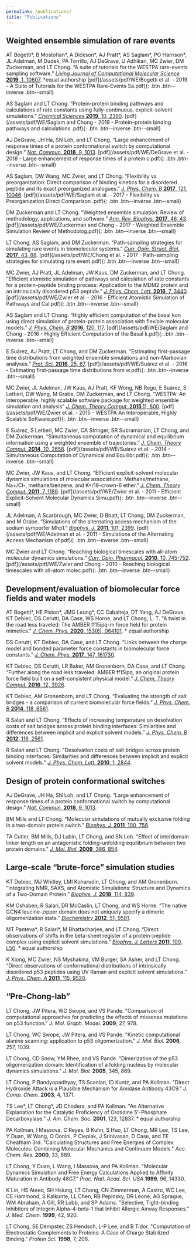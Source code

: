 ```yaml
---
permalink: /publications/
title: "Publications"
---
```


## Weighted ensemble simulation of rare events

AT Bogetti\*, B Mostofian\*, A Dickson\*, AJ Pratt\*, AS Saglam\*, PO Harrison\*, JL Adelman, M Dudek, PA Torrillo, AJ DeGrave, U Adhikari, MC Zwier, DM Zuckerman, and LT Chong. “A suite of tutorials for the WESTPA rare-events sampling software.” [*Living Journal of Computational Molecular Science* **2019**, 1, 10607](https://www.livecomsjournal.org/article/10607-a-suite-of-tutorials-for-the-westpa-rare-events-sampling-software-article-v1-0). \*equal authorship  [pdf](/assets/pdf/WE/Bogetti et al. - 2019 - A Suite of Tutorials for the WESTPA Rare-Events Sa.pdf){: .btn .btn--inverse .btn--small}

AS Saglam and LT Chong. “Protein-protein binding pathways and calculations of rate constants using fully-continuous, explicit-solvent simulations.” [*Chemical Sciences* **2019**, 10, 2360](https://pubs.rsc.org/en/content/articlelanding/2019/sc/c8sc04811h). [pdf](/assets/pdf/WE/Saglam and Chong - 2019 - Protein–protein binding pathways and calculations .pdf){: .btn .btn--inverse .btn--small}

AJ DeGrave, JH Ha, SN Loh, and LT Chong. “Large enhancement of response times of a protein conformational switch by computational design.” [*Nat. Commun.* **2018**, 9, 1013](https://www.nature.com/articles/s41467-018-03228-6). [pdf](/assets/pdf/WE/DeGrave et al. - 2018 - Large enhancement of response times of a protein c.pdf){: .btn .btn--inverse .btn--small}

AS Saglam, DW Wang, MC Zwier, and LT Chong. “Flexibility vs preorganization: Direct comparison of binding kinetics for a disordered peptide and its exact preorganized analogues.” [*J. Phys. Chem. B* **2017**, 121, 10046](http://pubs.acs.org/doi/10.1021/acs.jpcb.7b08486). [pdf](/assets/pdf/WE/Saglam et al. - 2017 - Flexibility vs Preorganization Direct Comparison .pdf){: .btn .btn--inverse .btn--small}

DM Zuckerman and LT Chong. “Weighted ensemble simulation: Review of methodology, applications, and software.” [*Ann. Rev. Biophys.* **2017**, 46, 43](http://www.annualreviews.org/doi/abs/10.1146/annurev-biophys-070816-033834). [pdf](/assets/pdf/WE/Zuckerman and Chong - 2017 - Weighted Ensemble Simulation Review of Methodolog.pdf){: .btn .btn--inverse .btn--small}

LT Chong, AS Saglam, and DM Zuckerman. “Path-sampling strategies for simulating rare events in biomolecular systems.” [*Curr. Opin. Struct. Biol.* **2017**, 43, 88](http://www.sciencedirect.com/science/article/pii/S0959440X16302068). [pdf](/assets/pdf/WE/Chong et al. - 2017 - Path-sampling strategies for simulating rare event.pdf){: .btn .btn--inverse .btn--small}

MC Zwier, AJ Pratt, JL Adelman, JW Kaus, DM Zuckerman, and LT Chong. “Efficient atomistic simulation of pathways and calculation of rate constants for a protein-peptide binding process: Application to the MDM2 protein and an intrinsically disordered p53 peptide.” [*J. Phys. Chem. Lett.* **2016**, 7, 3440](http://pubs.acs.org/doi/full/10.1021/acs.jpclett.6b01502). [pdf](/assets/pdf/WE/Zwier et al. - 2016 - Efficient Atomistic Simulation of Pathways and Cal.pdf){: .btn .btn--inverse .btn--small}

AS Saglam and LT Chong. “Highly efficient computation of the basal kon using direct simulation of protein-protein association with flexible molecular models.” [*J. Phys. Chem. B* **2016**, 120, 117](http://pubs.acs.org/doi/10.1021/acs.jpcb.5b10747). [pdf](/assets/pdf/WE/Saglam and Chong - 2016 - Highly Efficient Computation of the Basal k.pdf){: .btn .btn--inverse .btn--small}

E Suárez, AJ Pratt, LT Chong, and DM Zuckerman. “Estimating first-passage time distributions from weighted ensemble simulations and non-Markovian analyses.” [*Prot. Sci.* **2016**, 25, 67](http://onlinelibrary.wiley.com/doi/10.1002/pro.2738/abstract). [pdf](/assets/pdf/WE/Suárez et al. - 2016 - Estimating first-passage time distributions from w.pdf){: .btn .btn--inverse .btn--small}

MC Zwier, JL Adelman, JW Kaus, AJ Pratt, KF Wong, NB Rego, E Suárez, S Lettieri, DW Wang, M Grabe, DM Zuckerman, and LT Chong. “WESTPA: An interoperable, highly scalable software package for weighted ensemble simulation and analysis” [*J. Chem. Theory Comput.* **2015**,11, 800](http://pubs.acs.org/doi/abs/10.1021/ct5010615). [pdf](/assets/pdf/WE/Zwier et al. - 2015 - WESTPA An Interoperable, Highly Scalable Software.pdf){: .btn .btn--inverse .btn--small}

E Suárez, S Lettieri, MC Zwier, CA Stringer, SR Subramanian, LT Chong, and DM Zuckerman. “Simultaneous computation of dynamical and equilibrium information using a weighted ensemble of trajectories.” [*J. Chem. Theory Comput.* **2014**, 10, 2658](http://pubs.acs.org/doi/abs/10.1021/ct401065r). [pdf](/assets/pdf/WE/Suárez et al. - 2014 - Simultaneous Computation of Dynamical and Equilibr.pdf){: .btn .btn--inverse .btn--small}

MC Zwier, JW Kaus, and LT Chong. “Efficient explicit-solvent molecular dynamics simulations of molecular associations: Methane/methane, Na+/Cl-, methane/benzene, and K+/18-crown-6 ether.” [*J. Chem. Theory Comput.* **2011**, 7, 1189](http://pubs.acs.org/doi/abs/10.1021/ct100626x). [pdf](/assets/pdf/WE/Zwier et al. - 2011 - Efficient Explicit-Solvent Molecular Dynamics Simu.pdf){: .btn .btn--inverse .btn--small}

JL Adelman, A Scarbrough, MC Zwier, D Bhatt, LT Chong, DM Zuckerman, and M Grabe. “Simulations of the alternating access mechanism of the sodium symporter Mhp1.” [*Biophys. J.* **2011**, 101, 2399](https://www.ncbi.nlm.nih.gov/pmc/articles/PMC3218348/). [pdf](/assets/pdf/WE/Adelman et al. - 2011 - Simulations of the Alternating Access Mechanism of.pdf){: .btn .btn--inverse .btn--small}

MC Zwier and LT Chong. “Reaching biological timescales with all-atom molecular dynamics simulations.” [*Curr. Opin. Pharmacol.* **2010**, 10, 745-752](http://www.sciencedirect.com/science/article/pii/S1471489210001463). [pdf](/assets/pdf/WE/Zwier and Chong - 2010 - Reaching biological timescales with all-atom molec.pdf){: .btn .btn--inverse .btn--small}




## Development/evaluation of biomolecular force fields and water models

AT Bogetti\*, HE Piston\*, JMG Leung\*, CC Cabalteja, DT Yang, AJ DeGrave, KT Debiec, DS Cerutti, DA Case, WS Horne, and LT Chong, L. T. "A twist in the road less traveled: The AMBER ff15ipq-m force field for protein mimetics." [*J. Chem. Phys.* **2020**, 153(6), 064101](https://aip.scitation.org/doi/10.1063/5.0019054). \* equal authorship

DS Cerutti, KT Debiec, DA Case, and LT Chong. “Links between the charge model and bonded parameter force constants in biomolecular force constants.” [*J. Chem. Phys.* **2017**, 147, 161730](http://aip.scitation.org/doi/10.1063/1.4985866).

KT Debiec, DS Cerutti, LR Baker, AM Gronenborn, DA Case, and LT Chong. “Further along the road less traveled: AMBER ff15ipq, an original protein force field built on a self-consistent physical model.” [*J. Chem. Theory Comput.* **2016**, 12, 3926](http://pubs.acs.org/doi/abs/10.1021/acs.jctc.6b00567).

KT Debiec, AM Gronenborn, and LT Chong. “Evaluating the strength of salt bridges - a comparison of current biomolecular force fields.” [*J. Phys. Chem. B* **2014**, 118, 6561](http://pubs.acs.org/doi/abs/10.1021/jp500958r).

R Salari and LT Chong. “Effects of increasing temperature on desolvation costs of  salt bridges across protein binding interfaces: Similarities and differences between implicit and explicit solvent models.” [*J. Phys. Chem. B* **2012**, 116, 2561](http://pubs.acs.org/doi/abs/10.1021/jp210172b).

R Salari and LT Chong. "Desolvation costs of salt bridges across protein binding interfaces: Similarities and differences between implicit and explicit solvent models." [*J. Phys. Chem. Lett.* **2010**, 1, 2844](http://pubs.acs.org/doi/abs/10.1021/jz1010863).




## Design of protein conformational switches

AJ DeGrave, JH Ha, SN Loh, and LT Chong. “Large enhancement of response times of a protein conformational switch by computational design.” [*Nat. Commun.* **2018**, 9, 1013](https://www.nature.com/articles/s41467-018-03228-6).

BM Mills and LT Chong. “Molecular simulations of mutually exclusive folding in a two-domain protein switch.” [*Biophys. J.* **2011**, 100, 756](https://doi.org/10.1016/j.bpj.2010.12.3710).

TA Cutler, BM Mills, DJ Lubin, LT Chong, and SN Loh. "Effect of interdomain linker length on an antagonistic folding-unfolding equilibrium between two protein domains." [*J. Mol. Biol.* **2009**, 386,  854](http://www.sciencedirect.com/science/article/pii/S0022283608014034).




## Large-scale “brute-force” simulation studies

KT Debiec, MJ Whitley, LMI Koharudin, LT Chong, and AM Gronenborn. “Integrating NMR, SAXS, and Atomistic Simulations: Structure and Dynamics of a Two-Domain Protein.” [*Biophys. J.* **2018**, 114, 839](http://www.cell.com/biophysj/fulltext/S0006-3495(18)30059-6).

KM Oshaben, R Salari, DR McCaslin, LT Chong, and WS Horne. “The native GCN4 leucine-zipper domain does not uniquely specify a dimeric oligomerization state.” [*Biochemistry* **2012**, 51, 9581](http://pubs.acs.org/doi/abs/10.1021/bi301132k).

MT Panteva\*, R Salari\*, M Bhattacharjee, and LT Chong. “Direct observations of shifts in the beta-sheet register of a protein-peptide complex using explicit solvent simulations.” [*Biophys. J. Letters* **2011**, 100, L50](http://www.ncbi.nlm.nih.gov/pmc/articles/PMC3149256/).  \* equal authorship

K Xiong, MC Zwier, NS Myshakina, VM Burger, SA Asher, and LT Chong. “Direct observations of conformational distributions of intrinsically disordered p53 peptides using UV Raman and explicit solvent simulations.” [*J. Phys. Chem. A* **2011**, 115, 9520](http://pubs.acs.org/doi/abs/10.1021/jp112235d).




## “Pre-Chong-lab”

LT Chong, JW Pitera, WC Swope, and VS Pande. "Comparison of computational approaches for predicting the effects of missense mutations on p53 function." *J. Mol. Graph. Model.* **2009**, 27, 978.

LT Chong, WC Swope, JW Pitera, and VS Pande. "Kinetic computational alanine scanning: application to p53 oligomerization." *J. Mol. Biol.* **2006**, 257, 1039.

LT Chong, CD Snow, YM Rhee, and VS Pande. "Dimerization of the p53 oligomerization domain: Identification of a folding nucleus by molecular dynamics simulations." *J. Mol. Biol.* **2005**, 345, 869.

LT Chong, P Bandyopadhyay, TS Scanlan, ID Kuntz, and PA Kollman. "Direct Hydroxide Attack is a Plausible Mechanism for Amidase Antibody 43C9." *J. Comp. Chem.* **2003**, 4, 1371.

TS Lee\*, LT Chong\*, JD Chodera, and PA Kollman. "An Alternative Explanation for the Catalytic Proficiency of Orotidine 5'-Phosphate Decarboxylase." *J. Am. Chem. Soc.* **2001**, 123, 12837. \* equal authorship

PA Kollman, I Massova, C Reyes, B Kuhn, S Huo, LT Chong, MR Lee, TS Lee, Y Duan, W Wang, O Donini, P Cieplak, J Srinivasan, D Case, and TE Cheatham 3rd. "Calculating Structures and Free Energies of Complex Molecules: Combining Molecular Mechanics and Continuum Models."  *Acc. Chem. Res.* **2000**, 33, 889.

LT Chong, Y Duan, L Wang, I Massova, and PA Kollman. "Molecular Dynamics Simulation and Free Energy Calculations Applied to Affinity Maturation in Antibody 48G7." *Proc. Natl. Acad. Sci. USA* **1999**, 96, 14330.

K Lin, HS Ateeq, SH Hsiung, LT Chong, CN Zimmerman, A Castro, WC Lee, CE Hammond, S Kalkunte, LL Chen, RB Pepinsky, DR Leone, AG Sprague, WM Abraham, A Gill, RR Lobb, and SP Adams. "Selective, Tight-binding Inhibitors of Integrin Alpha-4-beta-1 that Inhibit Allergic Airway Responses." *J. Med. Chem.* **1999**, 42, 920.

LT Chong, SE Dempster, ZS Hendsch, L-P Lee, and B Tidor. "Computation of Electrostatic Complements to Proteins: A Case of Charge Stabilized Binding." *Protein Sci.* **1998**, 7, 206.



